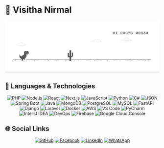 # 👾 Visitha Nirmal

![Dino](https://raw.githubusercontent.com/wangningkai/wangningkai/master/assets/dino.gif)

## 🚀 Languages & Technologies

<div align="center">
  <img src="https://img.shields.io/badge/-PHP-blue?style=flat-square&logo=php&logoColor=white" alt="PHP">
  <img src="https://img.shields.io/badge/-Node.js-green?style=flat-square&logo=node.js&logoColor=white" alt="Node.js">
  <img src="https://img.shields.io/badge/-React-blue?style=flat-square&logo=react&logoColor=white" alt="React">
  <img src="https://img.shields.io/badge/-Next.js-black?style=flat-square&logo=next.js&logoColor=white" alt="Next.js">
  <img src="https://img.shields.io/badge/-JavaScript-yellow?style=flat-square&logo=javascript&logoColor=white" alt="JavaScript">
  <img src="https://img.shields.io/badge/-Python-blue?style=flat-square&logo=python&logoColor=white" alt="Python">
  <img src="https://img.shields.io/badge/-C%23-purple?style=flat-square&logo=c-sharp&logoColor=white" alt="C#">
  <img src="https://img.shields.io/badge/-JSON-orange?style=flat-square&logo=json&logoColor=white" alt="JSON">
  <img src="https://img.shields.io/badge/-Spring_Boot-green?style=flat-square&logo=spring&logoColor=white" alt="Spring Boot">
  <img src="https://img.shields.io/badge/-Java-red?style=flat-square&logo=java&logoColor=white" alt="Java">
  <img src="https://img.shields.io/badge/-MongoDB-green?style=flat-square&logo=mongodb&logoColor=white" alt="MongoDB">
  <img src="https://img.shields.io/badge/-PostgreSQL-blue?style=flat-square&logo=postgresql&logoColor=white" alt="PostgreSQL">
  <img src="https://img.shields.io/badge/-MySQL-blue?style=flat-square&logo=mysql&logoColor=white" alt="MySQL">
  <img src="https://img.shields.io/badge/-FastAPI-blue?style=flat-square&logo=fastapi&logoColor=white" alt="FastAPI">
  <img src="https://img.shields.io/badge/-Django-green?style=flat-square&logo=django&logoColor=white" alt="Django">
  <img src="https://img.shields.io/badge/-Laravel-red?style=flat-square&logo=laravel&logoColor=white" alt="Laravel">
  <img src="https://img.shields.io/badge/-Docker-blue?style=flat-square&logo=docker&logoColor=white" alt="Docker">
  <img src="https://img.shields.io/badge/-AWS-orange?style=flat-square&logo=amazon-aws&logoColor=white" alt="AWS">
  <img src="https://img.shields.io/badge/-VS_Code-blue?style=flat-square&logo=visual-studio-code&logoColor=white" alt="VS Code">
  <img src="https://img.shields.io/badge/-PyCharm-blue?style=flat-square&logo=pycharm&logoColor=white" alt="PyCharm">
  <img src="https://img.shields.io/badge/-IntelliJ_IDEA-blue?style=flat-square&logo=intellij-idea&logoColor=white" alt="IntelliJ IDEA">
  <img src="https://img.shields.io/badge/-DevOps-purple?style=flat-square&logo=devops&logoColor=white" alt="DevOps">
  <img src="https://img.shields.io/badge/-Firebase-orange?style=flat-square&logo=firebase&logoColor=white" alt="Firebase">
  <img src="https://img.shields.io/badge/-Google_Cloud-blue?style=flat-square&logo=google-cloud&logoColor=white" alt="Google Cloud Console">
</div>

## 🌐 Social Links

<div align="center">
  <a href="https://github.com/Visitha2001" target="_blank"><img src="https://img.shields.io/badge/GitHub-181717?style=flat-square&logo=github&logoColor=white" alt="GitHub"></a>
  <a href="https://www.facebook.com/visitha.rajapaksha?mibextid=ZbWKwL" target="_blank"><img src="https://img.shields.io/badge/Facebook-1877F2?style=flat-square&logo=facebook&logoColor=white" alt="Facebook"></a>
  <a href="https://www.linkedin.com/in/visitha-nirmal-rajapaksha-5809a3300" target="_blank"><img src="https://img.shields.io/badge/LinkedIn-0A66C2?style=flat-square&logo=linkedin&logoColor=white" alt="LinkedIn"></a>
  <a href="https://wa.me/qr/MYI3VWZYIAECG1" target="_blank"><img src="https://img.shields.io/badge/WhatsApp-25D366?style=flat-square&logo=whatsapp&logoColor=white" alt="WhatsApp"></a>
</div>
